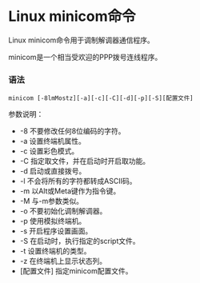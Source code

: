 # Linux minicom命令

Linux minicom命令用于调制解调器通信程序。

minicom是一个相当受欢迎的PPP拨号连线程序。

### 语法

    minicom [-8lmMostz][-a][-c][-C][-d][-p][-S][配置文件]

参数说明：

- -8   不要修改任何8位编码的字符。
- -a   设置终端机属性。
- -c   设置彩色模式。
- -C   指定取文件，并在启动时开启取功能。
- -d   启动或直接拨号。
- -l   不会将所有的字符都转成ASCII码。
- -m   以Alt或Meta键作为指令键。
- -M   与-m参数类似。
- -o   不要初始化调制解调器。
- -p      使用模拟终端机。
- -s   开启程序设置画面。
- -S   在启动时，执行指定的script文件。
- -t   设置终端机的类型。
- -z   在终端机上显示状态列。
- [配置文件]   指定minicom配置文件。